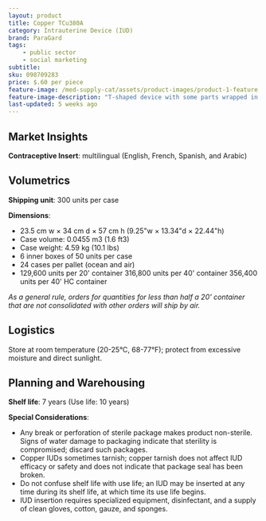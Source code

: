 ```yaml
---
layout: product
title: Copper TCu380A
category: Intrauterine Device (IUD)
brand: ParaGard
tags: 
    - public sector
    - social marketing
subtitle: 
sku: 098709283
price: $.60 per piece
feature-image: /med-supply-cat/assets/product-images/product-1-feature.png
feature-image-description: "T-shaped device with some parts wrapped in copper coils"
last-updated: 5 weeks ago
---
```

## Market Insights

**Contraceptive Insert**: multilingual (English, French, Spanish, and Arabic)

## Volumetrics

**Shipping unit**: 300 units per case

**Dimensions**:

- 23.5 cm w × 34 cm d × 57 cm h (9.25"w × 13.34"d × 22.44"h)
- Case volume: 0.0455 m3 (1.6 ft3)
- Case weight: 4.59 kg (10.1 lbs)
- 6 inner boxes of 50 units per case
- 24 cases per pallet (ocean and air)
- 129,600 units per 20' container 316,800 units per 40' container 356,400 units per 40' HC container

*As a general rule, orders for quantities for less than half a 20' container that are not consolidated with other orders will ship by air.*

## Logistics

Store at room temperature (20-25°C, 68-77°F); protect from excessive moisture and direct sunlight.

## Planning and Warehousing 

**Shelf life**: 7 years (Use life: 10 years)

**Special Considerations**:

- Any break or perforation of sterile package makes product non-sterile. Signs of water damage to packaging indicate that sterility is compromised; discard such packages.
- Copper IUDs sometimes tarnish; copper tarnish does not affect IUD efficacy or safety and does not indicate that package seal has been broken.
- Do not confuse shelf life with use life; an IUD may be inserted at any time during its shelf life, at which time its use life begins.
- IUD insertion requires specialized equipment, disinfectant, and a supply of clean gloves, cotton, gauze, and sponges.
